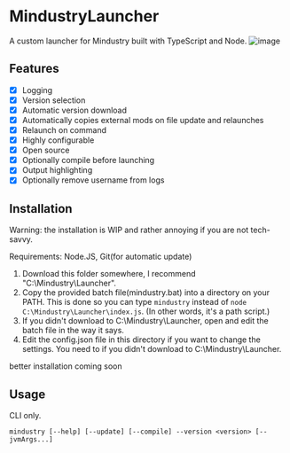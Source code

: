 # MindustryLauncher
A custom launcher for Mindustry built with TypeScript and Node.
![image](https://user-images.githubusercontent.com/71201189/167357688-f3e038b4-d67e-4019-aef0-8a7e57a38669.png)

## Features
* [x] Logging
* [x] Version selection
* [x] Automatic version download
* [x] Automatically copies external mods on file update and relaunches
* [x] Relaunch on command
* [x] Highly configurable
* [x] Open source
* [x] Optionally compile before launching
* [x] Output highlighting
* [x] Optionally remove username from logs

## Installation

Warning: the installation is WIP and rather annoying if you are not tech-savvy.

Requirements: Node.JS, Git(for automatic update)

1. Download this folder somewhere, I recommend "C:\Mindustry\Launcher".
2. Copy the provided batch file(mindustry.bat) into a directory on your PATH. This is done so you can type `mindustry` instead of `node C:\Mindustry\Launcher\index.js`. (In other words, it's a path script.)
3. If you didn't download to C:\Mindustry\Launcher, open and edit the batch file in the way it says.
4. Edit the config.json file in this directory if you want to change the settings. You need to if you didn't download to C:\Mindustry\Launcher.

better installation coming soon

## Usage
CLI only.

`mindustry [--help] [--update] [--compile] --version <version> [-- jvmArgs...]`
